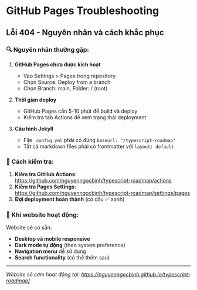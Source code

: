 # GitHub Pages Troubleshooting

## Lỗi 404 - Nguyên nhân và cách khắc phục

### 🔍 Nguyên nhân thường gặp:

1. **GitHub Pages chưa được kích hoạt**
   - Vào Settings > Pages trong repository
   - Chọn Source: Deploy from a branch
   - Chọn Branch: main, Folder: / (root)

2. **Thời gian deploy**
   - GitHub Pages cần 5-10 phút để build và deploy
   - Kiểm tra tab Actions để xem trạng thái deployment

3. **Cấu hình Jekyll**
   - File `_config.yml` phải có đúng `baseurl: "/typescript-roadmap"`
   - Tất cả markdown files phải có frontmatter với `layout: default`

### 🚀 Cách kiểm tra:

1. **Kiểm tra GitHub Actions**: https://github.com/nguyenngocbinh/typescript-roadmap/actions
2. **Kiểm tra Pages Settings**: https://github.com/nguyenngocbinh/typescript-roadmap/settings/pages
3. **Đợi deployment hoàn thành** (có dấu ✅ xanh)

### 📱 Khi website hoạt động:

Website sẽ có sẵn:
- **Desktop và mobile responsive**
- **Dark mode tự động** (theo system preference)
- **Navigation menu** dễ sử dụng
- **Search functionality** (có thể thêm sau)

---

*Website sẽ sớm hoạt động tại: https://nguyenngocbinh.github.io/typescript-roadmap/*
